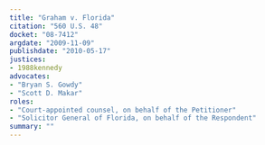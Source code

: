 ```yaml
---
title: "Graham v. Florida"
citation: "560 U.S. 48"
docket: "08-7412"
argdate: "2009-11-09"
publishdate: "2010-05-17"
justices:
- 1988kennedy
advocates:
- "Bryan S. Gowdy"
- "Scott D. Makar"
roles:
- "Court-appointed counsel, on behalf of the Petitioner"
- "Solicitor General of Florida, on behalf of the Respondent"
summary: ""
---
```


